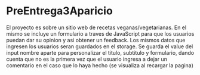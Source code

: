 # PreEntrega3Aparicio

El proyecto es sobre un sitio web de recetas veganas/vegetarianas. En el mismo se incluye un formulario a traves de JavaScript para que los usuarios puedan dar su opinion y asi obtener un feedback. Los mismos datos que
ingresen los usuarios seran guardados en el storage. Se guarda el value del input nombre aparte para personalizar el titulo, subtitulo y formulario, dando cuenta que no es la primera vez que el usuario ingresa a dejar un comentario en el caso que lo haya hecho (se visualiza al recargar la pagina)
